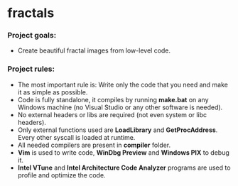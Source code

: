 # fractals

### Project goals:<br />
* Create beautiful fractal images from low-level code.

### Project rules:<br />
* The most important rule is: Write only the code that you need and make it as simple as possible.
* Code is fully standalone, it compiles by running <b>make.bat</b> on any Windows machine (no Visual Studio or any other software is needed).
* No external headers or libs are required (not even system or libc headers).
* Only external functions used are <b>LoadLibrary</b> and <b>GetProcAddress</b>. Every other syscall is loaded at runtime.
* All needed compilers are present in <b>compiler</b> folder.
* <b>Vim</b> is used to write code, <b>WinDbg Preview</b> and <b>Windows PIX</b> to debug it.
* <b>Intel VTune</b> and <b>Intel Architecture Code Analyzer</b> programs are used to profile and optimize the code.
